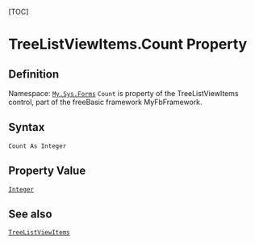[TOC]
# TreeListViewItems.Count Property

## Definition
Namespace: [`My.Sys.Forms`](My.Sys.Forms.md)
`Count` is property of the TreeListViewItems control, part of the freeBasic framework MyFbFramework.
## Syntax
```freeBasic
Count As Integer
```
## Property Value
[`Integer`]("https://www.freebasic.net/wiki/KeyPgInteger")
## See also
[`TreeListViewItems`](TreeListViewItems.md)
